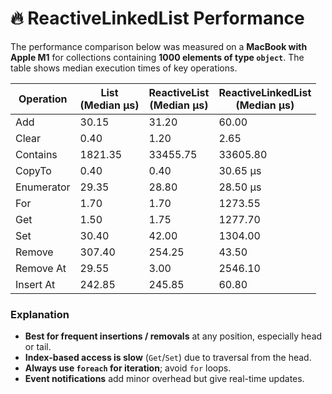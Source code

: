 # 🔥 ReactiveLinkedList Performance

The performance comparison below was measured on a **MacBook with Apple M1** for collections containing **1000 elements
of type `object`**. The table shows median execution times of key operations.

| Operation  | List <br/>(Median μs) | ReactiveList <br/>(Median μs) | ReactiveLinkedList <br/>(Median μs) |
|------------|-----------------------|-------------------------------|-------------------------------------|
| Add        | 30.15                 | 31.20                         | 60.00                               |
| Clear      | 0.40                  | 1.20                          | 2.65                                |
| Contains   | 1821.35               | 33455.75                      | 33605.80                            |
| CopyTo     | 0.40                  | 0.40                          | 30.65 μs                            |
| Enumerator | 29.35                 | 28.80                         | 28.50 μs                            |
| For        | 1.70                  | 1.70                          | 1273.55                             |
| Get        | 1.50                  | 1.75                          | 1277.70                             |
| Set        | 30.40                 | 42.00                         | 1304.00                             |
| Remove     | 307.40                | 254.25                        | 43.50                               |
| Remove At  | 29.55                 | 3.00                          | 2546.10                             |
| Insert At  | 242.85                | 245.85                        | 60.80                               |

### Explanation

- **Best for frequent insertions / removals** at any position, especially head or tail.
- **Index-based access is slow** (`Get`/`Set`) due to traversal from the head.
- **Always use `foreach` for iteration**; avoid `for` loops.
- **Event notifications** add minor overhead but give real-time updates.